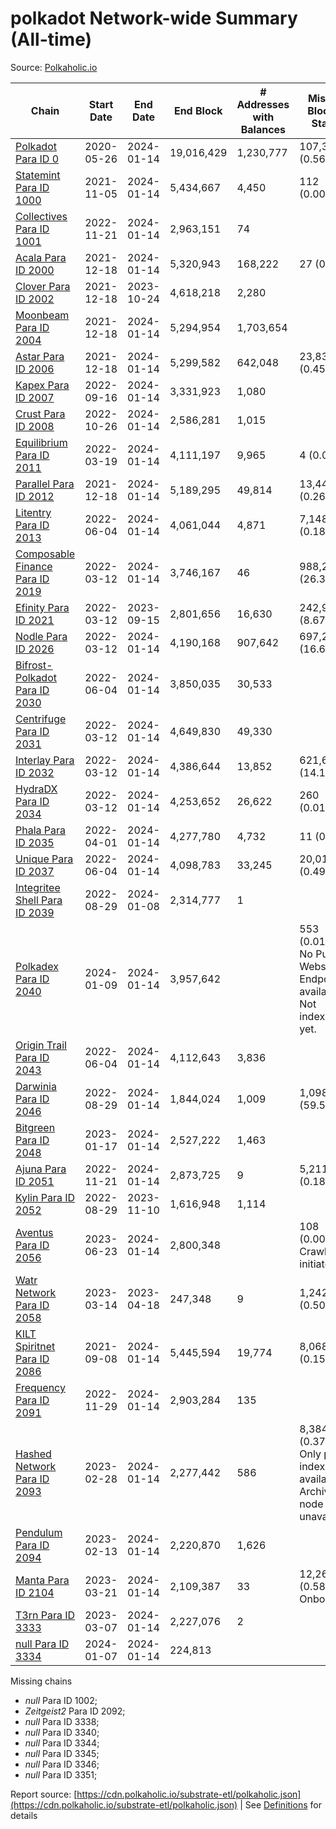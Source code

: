 # polkadot Network-wide Summary (All-time)

Source: [Polkaholic.io](https://polkaholic.io)


| Chain            | Start Date | End Date | End Block | # Addresses with Balances | Missing Blocks / Status |
| ---------------- | ---------- | ---------| --------- | ------------------------- | ----------------------- |
| [Polkadot Para ID 0](/polkadot/0-polkadot) | 2020-05-26 | 2024-01-14 | 19,016,429 |  1,230,777 | 107,344 (0.56%)  |
| [Statemint Para ID 1000](/polkadot/1000-statemint) | 2021-11-05 | 2024-01-14 | 5,434,667 |  4,450 | 112 (0.00%)  |
| [Collectives Para ID 1001](/polkadot/1001-collectives) | 2022-11-21 | 2024-01-14 | 2,963,151 |  74 |    |
| [Acala Para ID 2000](/polkadot/2000-acala) | 2021-12-18 | 2024-01-14 | 5,320,943 |  168,222 | 27 (0.00%)  |
| [Clover Para ID 2002](/polkadot/2002-clover) | 2021-12-18 | 2023-10-24 | 4,618,218 |  2,280 |    |
| [Moonbeam Para ID 2004](/polkadot/2004-moonbeam) | 2021-12-18 | 2024-01-14 | 5,294,954 |  1,703,654 |    |
| [Astar Para ID 2006](/polkadot/2006-astar) | 2021-12-18 | 2024-01-14 | 5,299,582 |  642,048 | 23,837 (0.45%)  |
| [Kapex Para ID 2007](/polkadot/2007-kapex) | 2022-09-16 | 2024-01-14 | 3,331,923 |  1,080 |    |
| [Crust Para ID 2008](/polkadot/2008-crust) | 2022-10-26 | 2024-01-14 | 2,586,281 |  1,015 |    |
| [Equilibrium Para ID 2011](/polkadot/2011-equilibrium) | 2022-03-19 | 2024-01-14 | 4,111,197 |  9,965 | 4 (0.00%)  |
| [Parallel Para ID 2012](/polkadot/2012-parallel) | 2021-12-18 | 2024-01-14 | 5,189,295 |  49,814 | 13,441 (0.26%)  |
| [Litentry Para ID 2013](/polkadot/2013-litentry) | 2022-06-04 | 2024-01-14 | 4,061,044 |  4,871 | 7,148 (0.18%)  |
| [Composable Finance Para ID 2019](/polkadot/2019-composable) | 2022-03-12 | 2024-01-14 | 3,746,167 |  46 | 988,228 (26.38%)  |
| [Efinity Para ID 2021](/polkadot/2021-efinity) | 2022-03-12 | 2023-09-15 | 2,801,656 |  16,630 | 242,949 (8.67%)  |
| [Nodle Para ID 2026](/polkadot/2026-nodle) | 2022-03-12 | 2024-01-14 | 4,190,168 |  907,642 | 697,249 (16.64%)  |
| [Bifrost-Polkadot Para ID 2030](/polkadot/2030-bifrost-dot) | 2022-06-04 | 2024-01-14 | 3,850,035 |  30,533 |    |
| [Centrifuge Para ID 2031](/polkadot/2031-centrifuge) | 2022-03-12 | 2024-01-14 | 4,649,830 |  49,330 |    |
| [Interlay Para ID 2032](/polkadot/2032-interlay) | 2022-03-12 | 2024-01-14 | 4,386,644 |  13,852 | 621,626 (14.17%)  |
| [HydraDX Para ID 2034](/polkadot/2034-hydradx) | 2022-03-12 | 2024-01-14 | 4,253,652 |  26,622 | 260 (0.01%)  |
| [Phala Para ID 2035](/polkadot/2035-phala) | 2022-04-01 | 2024-01-14 | 4,277,780 |  4,732 | 11 (0.00%)  |
| [Unique Para ID 2037](/polkadot/2037-unique) | 2022-06-04 | 2024-01-14 | 4,098,783 |  33,245 | 20,019 (0.49%)  |
| [Integritee Shell Para ID 2039](/polkadot/2039-integritee-shell) | 2022-08-29 | 2024-01-08 | 2,314,777 |  1 |    |
| [Polkadex Para ID 2040](/polkadot/2040-polkadex) | 2024-01-09 | 2024-01-14 | 3,957,642 |   | 553 (0.01%) No Public Websocket Endpoint available: Not indexing yet. |
| [Origin Trail Para ID 2043](/polkadot/2043-origintrail) | 2022-06-04 | 2024-01-14 | 4,112,643 |  3,836 |    |
| [Darwinia Para ID 2046](/polkadot/2046-darwinia) | 2022-08-29 | 2024-01-14 | 1,844,024 |  1,009 | 1,098,047 (59.55%)  |
| [Bitgreen Para ID 2048](/polkadot/2048-bitgreen) | 2023-01-17 | 2024-01-14 | 2,527,222 |  1,463 |    |
| [Ajuna Para ID 2051](/polkadot/2051-ajuna) | 2022-11-21 | 2024-01-14 | 2,873,725 |  9 | 5,211 (0.18%)  |
| [Kylin Para ID 2052](/polkadot/2052-kylin) | 2022-08-29 | 2023-11-10 | 1,616,948 |  1,114 |    |
| [Aventus Para ID 2056](/polkadot/2056-aventus) | 2023-06-23 | 2024-01-14 | 2,800,348 |   | 108 (0.00%) Crawling initiated |
| [Watr Network Para ID 2058](/polkadot/2058-watr) | 2023-03-14 | 2023-04-18 | 247,348 |  9 | 1,242 (0.50%)  |
| [KILT Spiritnet Para ID 2086](/polkadot/2086-kilt) | 2021-09-08 | 2024-01-14 | 5,445,594 |  19,774 | 8,068 (0.15%)  |
| [Frequency Para ID 2091](/polkadot/2091-frequency) | 2022-11-29 | 2024-01-14 | 2,903,284 |  135 |    |
| [Hashed Network Para ID 2093](/polkadot/2093-hashed) | 2023-02-28 | 2024-01-14 | 2,277,442 |  586 | 8,384 (0.37%) Only partial index available: Archive node unavailable |
| [Pendulum Para ID 2094](/polkadot/2094-pendulum) | 2023-02-13 | 2024-01-14 | 2,220,870 |  1,626 |    |
| [Manta Para ID 2104](/polkadot/2104-manta) | 2023-03-21 | 2024-01-14 | 2,109,387 |  33 | 12,262 (0.58%) Onboarding |
| [T3rn Para ID 3333](/polkadot/3333-t3rn) | 2023-03-07 | 2024-01-14 | 2,227,076 |  2 |    |
| [null Para ID 3334](/polkadot/3334-polkadot-onboarding-3334) | 2024-01-07 | 2024-01-14 | 224,813 |   |    |

Missing chains


* *null* Para ID 1002; 
* *Zeitgeist2* Para ID 2092; 
* *null* Para ID 3338; 
* *null* Para ID 3340; 
* *null* Para ID 3344; 
* *null* Para ID 3345; 
* *null* Para ID 3346; 
* *null* Para ID 3351; 

Report source: [https://cdn.polkaholic.io/substrate-etl/polkaholic.json](https://cdn.polkaholic.io/substrate-etl/polkaholic.json) | See [Definitions](/DEFINITIONS.md) for details
